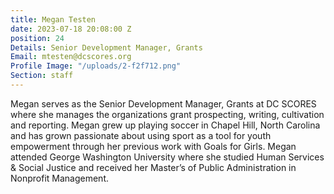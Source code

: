 ```yaml
---
title: Megan Testen
date: 2023-07-18 20:08:00 Z
position: 24
Details: Senior Development Manager, Grants
Email: mtesten@dcscores.org
Profile Image: "/uploads/2-f2f712.png"
Section: staff
---
```


Megan serves as the Senior Development Manager, Grants at DC SCORES where she manages the organizations grant prospecting, writing, cultivation and reporting. Megan grew up playing soccer in Chapel Hill, North Carolina and has grown passionate about using sport as a tool for youth empowerment through her previous work with Goals for Girls. Megan attended George Washington University where she studied Human Services & Social Justice and received her Master’s of Public Administration in Nonprofit Management.